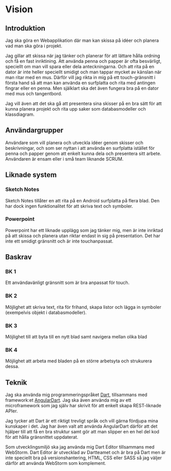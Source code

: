 # Vision
## Introduktion
Jag ska göra en Webapplikation där man kan skissa på idéer och planera
vad man ska göra i projekt.

Jag gillar att skissa när jag tänker och planerar för att lättare hålla
ordning och få en fast inriktining. Att använda penna och papper är ofta
besvärligt, speciellt om man vill spara eller dela anteckningarna. Och
att rita på en dator är inte heller speciellt smidigt och man tappar mycket
av känslan när man ritar med en mus.
Därför vill jag rikta in mig på ett touch-gränsnitt i första hand så att
man kan använda en surfplatta och rita med antingen fingrar eller en penna.
Men själklart ska det även fungera bra på en dator med mus och tangentbord.

Jag vill även att det ska gå att presentera sina skisser på en bra sätt
för att kunna planera projekt och rita upp saker som databasmodeller och
klassdiagram.

## Användargrupper
Användare som vill planera och utveckla idéer genom skisser och beskrivningar,
och som ser nyttan i att använda en surfplatta istället för penna och papper
genom att enkelt kunna dela och presentera sitt arbete. Användaren är ensam
eller i små team liknande SCRUM.

## Liknade system
### Sketch Notes
Sketch Notes tillåter en att rita på en Android surfplatta på flera blad.
Den har dock ingen funktionalitet för att skriva text och symboler.

### Powerpoint
Powerpoint har ett liknade upplägg som jag tänker mig, men är inte inriktad
på att skissa och planera utan riktar endast in sig på presentation. Det
har inte ett smidigt gränsnitt och är inte touchanpassat.

## Baskrav
### BK 1
Ett användavänligt gränsnitt som är bra anpassat för touch.

### BK 2
Möjlighet att skriva text, rita för frihand, skapa listor och lägga in symboler
(exempelvis objekt i databasmodeller).

### BK 3
Möjlighet till att byta till en nytt blad samt navigera mellan olika blad

### BK 4
Möjlighet att arbeta med bladen på en större arbetsyta och strukurera dessa.

## Teknik
Jag ska använda mig programmeringspråket [Dart](https://www.dartlang.org/), tillsammans med framework:et
[AngularDart](https://angulardart.org/). Jag ska även använda mig av ett microframework som jag själv har
skrivit för att enkelt skapa REST-liknade APIer.

Jag tycker att Dart är ett riktigt trevligt språk och vill gärna fördjupa mina
kunskaper i det. Jag har även valt att använda AngularDart därför att det hjälper
till att få en bra struktur samt gör att man slipper en en hel del kod för att
hålla gränsnittet uppdaterat.

Som utvecklingsmiljö ska jag använda mig Dart Editor tillsammans med WebStorm.
Dart Editor är utvecklad av Dartteamet och är bra på Dart men är inte speciellt
bra på versionshantering, HTML, CSS eller SASS så jag väljer därför att använda
WebStorm som komplement.
